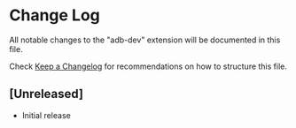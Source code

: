 # Change Log

All notable changes to the "adb-dev" extension will be documented in this file.

Check [Keep a Changelog](http://keepachangelog.com/) for recommendations on how to structure this file.

## [Unreleased]

- Initial release